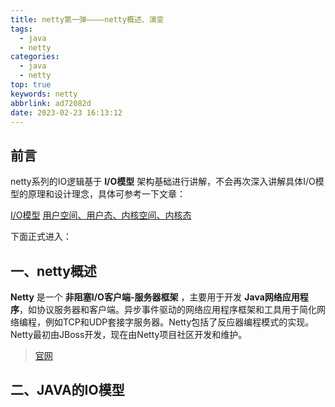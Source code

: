 ```yaml
---
title: netty第一弹————netty概述、演变
tags:
  - java
  - netty
categories:
  - java
  - netty
top: true
keywords: netty
abbrlink: ad72082d
date: 2023-02-23 16:13:12
---
```


## 前言
netty系列的IO逻辑基于 **I/O模型** 架构基础进行讲解，不会再次深入讲解具体I/O模型的原理和设计理念，具体可参考一下文章：

[I/O模型](https://cmeng-cm.github.io/posts/aeafbee0.html)
[用户空间、用户态、内核空间、内核态](https://cmeng-cm.github.io/posts/a46eba31.html)

下面正式进入：

## 一、netty概述
**Netty** 是一个 **非阻塞I/O客户端-服务器框架** ，主要用于开发 **Java网络应用程序**，如协议服务器和客户端。异步事件驱动的网络应用程序框架和工具用于简化网络编程，例如TCP和UDP套接字服务器。Netty包括了反应器编程模式的实现。Netty最初由JBoss开发，现在由Netty项目社区开发和维护。

> [官网](https://netty.io/)

## 二、JAVA的IO模型


